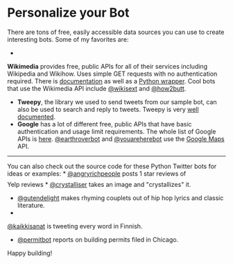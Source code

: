 # Personalize your Bot

There are tons of free, easily accessible data sources you can use to create interesting bots. Some of my favorites are:

* 
**Wikimedia** provides free, public APIs for all of their services including Wikipedia and Wikihow. Uses simple GET requests with no authentication required. There is [documentation](https://www.mediawiki.org/wiki/API:Main_page) as well as a [Python wrapper](https://pypi.python.org/pypi/wikipedia/). Cool bots that use the Wikimedia API include [@wikisext](https://twitter.com/wikisext) and [@how2butt](https://twitter.com/how2butt).
* **Tweepy**, the library we used to send tweets from our sample bot, can also be used to search and reply to tweets. Tweepy is very [well documented](http://tweepy.readthedocs.org/en/v3.2.0/).
* **Google** has a lot of different free, public APIs that have basic authentication and usage limit requirements. The whole list of Google APIs is [here](https://developers.google.com/apis-explorer/#p/). [@earthroverbot](https://twitter.com/EarthRoverBot) and [@youareherebot](https://twitter.com/youareherebot/with_replies) use the [Google Maps](https://developers.google.com/maps/?hl=en) API.
****
You can also check out the source code for these Python Twitter bots for ideas or examples:
* 
[@angryrichpeople](https://github.com/tpinecone/angry_rich_people) posts 1 star reviews of $$$$ Yelp reviews
* 
[@crystalliser](https://github.com/Autophagy/crystalliser-bot) takes an image and "crystallizes" it.
* [@gutendelight](https://github.com/hugovk/gutendelight) makes rhyming couplets out of hip hop lyrics and classic literature.
* 
[@kaikkisanat](https://github.com/hugovk/everyfinnishword) is tweeting every word in Finnish.
* [@permitbot](https://github.com/chagan/permitbot) reports on building permits filed in Chicago.


Happy building!


